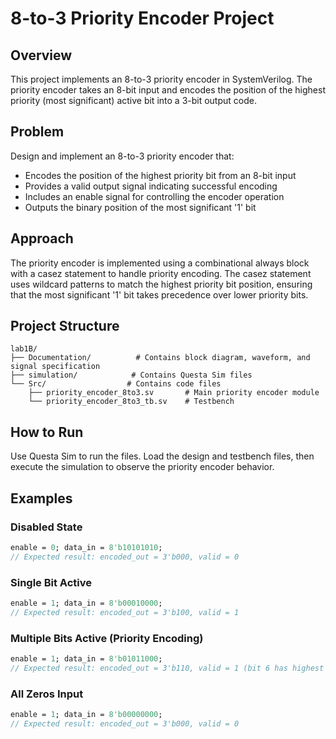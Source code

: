# 8-to-3 Priority Encoder Project

## Overview

This project implements an 8-to-3 priority encoder in SystemVerilog. The priority encoder takes an 8-bit input and encodes the position of the highest priority (most significant) active bit into a 3-bit output code.

## Problem

Design and implement an 8-to-3 priority encoder that:
- Encodes the position of the highest priority bit from an 8-bit input
- Provides a valid output signal indicating successful encoding
- Includes an enable signal for controlling the encoder operation
- Outputs the binary position of the most significant '1' bit

## Approach

The priority encoder is implemented using a combinational always block with a casez statement to handle priority encoding. The casez statement uses wildcard patterns to match the highest priority bit position, ensuring that the most significant '1' bit takes precedence over lower priority bits.

## Project Structure

```
lab1B/
├── Documentation/          # Contains block diagram, waveform, and signal specification
├── simulation/            # Contains Questa Sim files
└── Src/                  # Contains code files
    ├── priority_encoder_8to3.sv       # Main priority encoder module
    └── priority_encoder_8to3_tb.sv    # Testbench
```

## How to Run

Use Questa Sim to run the files. Load the design and testbench files, then execute the simulation to observe the priority encoder behavior.

## Examples

### Disabled State
```systemverilog
enable = 0; data_in = 8'b10101010;
// Expected result: encoded_out = 3'b000, valid = 0
```

### Single Bit Active
```systemverilog
enable = 1; data_in = 8'b00010000;
// Expected result: encoded_out = 3'b100, valid = 1
```

### Multiple Bits Active (Priority Encoding)
```systemverilog
enable = 1; data_in = 8'b01011000;
// Expected result: encoded_out = 3'b110, valid = 1 (bit 6 has highest priority)
```

### All Zeros Input
```systemverilog
enable = 1; data_in = 8'b00000000;
// Expected result: encoded_out = 3'b000, valid = 0
```